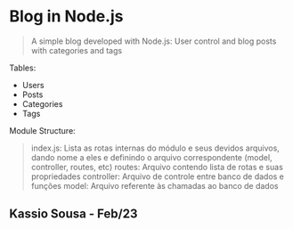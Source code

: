# Blog in Node.js
> A simple blog developed with Node.js: User control and blog posts with categories and tags

Tables:
- Users
- Posts
- Categories
- Tags

Module Structure:
> index.js: Lista as rotas internas do módulo e seus devidos arquivos, dando nome a eles e definindo o arquivo correspondente (model, controller, routes, etc)
> routes: Arquivo contendo lista de rotas e suas propriedades
> controller: Arquivo de controle entre banco de dados e funções
> model: Arquivo referente às chamadas ao banco de dados

## Kassio Sousa - Feb/23
